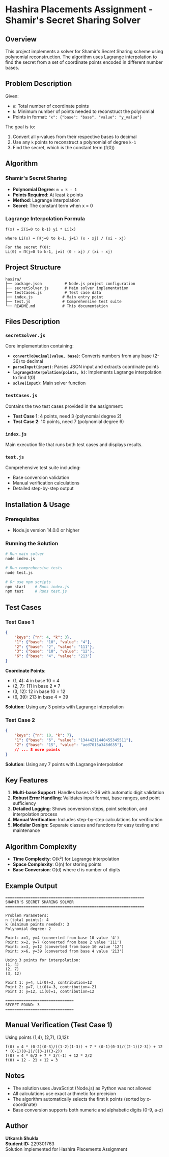 # Hashira Placements Assignment - Shamir's Secret Sharing Solver

## Overview

This project implements a solver for Shamir's Secret Sharing scheme using polynomial reconstruction. The algorithm uses Lagrange interpolation to find the secret from a set of coordinate points encoded in different number bases.

## Problem Description

Given:
- `n`: Total number of coordinate points
- `k`: Minimum number of points needed to reconstruct the polynomial
- Points in format: `"x": {"base": "base", "value": "y_value"}`

The goal is to:
1. Convert all y-values from their respective bases to decimal
2. Use any `k` points to reconstruct a polynomial of degree `k-1`
3. Find the secret, which is the constant term (f(0))

## Algorithm

### Shamir's Secret Sharing
- **Polynomial Degree**: `m = k - 1`
- **Points Required**: At least `k` points
- **Method**: Lagrange interpolation
- **Secret**: The constant term when x = 0

### Lagrange Interpolation Formula
```
f(x) = Σ(i=0 to k-1) yi * Li(x)

where Li(x) = Π(j=0 to k-1, j≠i) (x - xj) / (xi - xj)

For the secret f(0):
Li(0) = Π(j=0 to k-1, j≠i) (0 - xj) / (xi - xj)
```

## Project Structure

```
hasira/
├── package.json          # Node.js project configuration
├── secretSolver.js       # Main solver implementation
├── testCases.js          # Test case data
├── index.js             # Main entry point
├── test.js              # Comprehensive test suite
└── README.md            # This documentation
```

## Files Description

### `secretSolver.js`
Core implementation containing:
- **`convertToDecimal(value, base)`**: Converts numbers from any base (2-36) to decimal
- **`parseInput(input)`**: Parses JSON input and extracts coordinate points
- **`lagrangeInterpolation(points, k)`**: Implements Lagrange interpolation to find f(0)
- **`solve(input)`**: Main solver function

### `testCases.js`
Contains the two test cases provided in the assignment:
- **Test Case 1**: 4 points, need 3 (polynomial degree 2)
- **Test Case 2**: 10 points, need 7 (polynomial degree 6)

### `index.js`
Main execution file that runs both test cases and displays results.

### `test.js`
Comprehensive test suite including:
- Base conversion validation
- Manual verification calculations
- Detailed step-by-step output

## Installation & Usage

### Prerequisites
- Node.js version 14.0.0 or higher

### Running the Solution
```bash
# Run main solver
node index.js

# Run comprehensive tests
node test.js

# Or use npm scripts
npm start    # Runs index.js
npm test     # Runs test.js
```

## Test Cases

### Test Case 1
```json
{
    "keys": {"n": 4, "k": 3},
    "1": {"base": "10", "value": "4"},
    "2": {"base": "2", "value": "111"},
    "3": {"base": "10", "value": "12"},
    "6": {"base": "4", "value": "213"}
}
```

**Coordinate Points**:
- (1, 4): 4 in base 10 = 4
- (2, 7): 111 in base 2 = 7
- (3, 12): 12 in base 10 = 12  
- (6, 39): 213 in base 4 = 39

**Solution**: Using any 3 points with Lagrange interpolation

### Test Case 2
```json
{
    "keys": {"n": 10, "k": 7},
    "1": {"base": "6", "value": "13444211440455345511"},
    "2": {"base": "15", "value": "aed7015a346d635"},
    // ... 8 more points
}
```

**Solution**: Using any 7 points with Lagrange interpolation

## Key Features

1. **Multi-base Support**: Handles bases 2-36 with automatic digit validation
2. **Robust Error Handling**: Validates input format, base ranges, and point sufficiency
3. **Detailed Logging**: Shows conversion steps, point selection, and interpolation process
4. **Manual Verification**: Includes step-by-step calculations for verification
5. **Modular Design**: Separate classes and functions for easy testing and maintenance

## Algorithm Complexity

- **Time Complexity**: O(k²) for Lagrange interpolation
- **Space Complexity**: O(n) for storing points
- **Base Conversion**: O(d) where d is number of digits

## Example Output

```
=============================================================
SHAMIR'S SECRET SHARING SOLVER
=============================================================

Problem Parameters:
n (total points): 4
k (minimum points needed): 3
Polynomial degree: 2

Point: x=1, y=4 (converted from base 10 value '4')
Point: x=2, y=7 (converted from base 2 value '111')
Point: x=3, y=12 (converted from base 10 value '12')
Point: x=6, y=39 (converted from base 4 value '213')

Using 3 points for interpolation:
(1, 4)
(2, 7)
(3, 12)

Point 1: y=4, Li(0)=3, contribution=12
Point 2: y=7, Li(0)=-3, contribution=-21
Point 3: y=12, Li(0)=1, contribution=12

==============================
SECRET FOUND: 3
==============================
```

## Manual Verification (Test Case 1)

Using points (1,4), (2,7), (3,12):

```
f(0) = 4 * (0-2)(0-3)/((1-2)(1-3)) + 7 * (0-1)(0-3)/((2-1)(2-3)) + 12 * (0-1)(0-2)/((3-1)(3-2))
f(0) = 4 * 6/2 + 7 * 3/(-1) + 12 * 2/2
f(0) = 12 - 21 + 12 = 3
```

## Notes

- The solution uses JavaScript (Node.js) as Python was not allowed
- All calculations use exact arithmetic for precision
- The algorithm automatically selects the first k points (sorted by x-coordinate)
- Base conversion supports both numeric and alphabetic digits (0-9, a-z)

## Author
**Utkarsh Shukla**  
**Student ID:** 229301763  
Solution implemented for Hashira Placements Assignment

